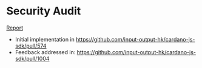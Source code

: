 # Security Audit

[Report](./audit_202311.pdf)

- Initial implementation in https://github.com/input-output-hk/cardano-js-sdk/pull/574
- Feedback addressed in: https://github.com/input-output-hk/cardano-js-sdk/pull/1004
